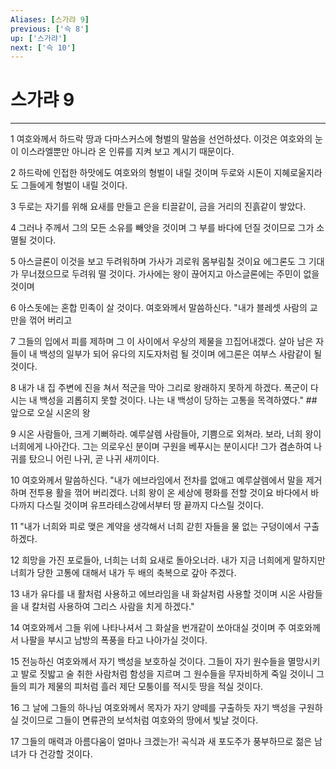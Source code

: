 ```yaml
---
Aliases: [스가랴 9]
previous: ['슥 8']
up: ['스가랴']
next: ['슥 10']
---
```

# 스가랴 9

***


1 여호와께서 하드락 땅과 다마스커스에 형벌의 말씀을 선언하셨다. 이것은 여호와의 눈이 이스라엘뿐만 아니라 온 인류를 지켜 보고 계시기 때문이다. 

2 하드락에 인접한 하맛에도 여호와의 형벌이 내릴 것이며 두로와 시돈이 지혜로울지라도 그들에게 형벌이 내릴 것이다. 

3 두로는 자기를 위해 요새를 만들고 은을 티끌같이, 금을 거리의 진흙같이 쌓았다. 

4 그러나 주께서 그의 모든 소유를 빼앗을 것이며 그 부를 바다에 던질 것이므로 그가 소멸될 것이다. 

5 아스글론이 이것을 보고 두려워하며 가사가 괴로워 몸부림칠 것이요 에그론도 그 기대가 무너졌으므로 두려워 떨 것이다. 가사에는 왕이 끊어지고 아스글론에는 주민이 없을 것이며 

6 아스돗에는 혼합 민족이 살 것이다. 여호와께서 말씀하신다. "내가 블레셋 사람의 교만을 꺾어 버리고 

7 그들의 입에서 피를 제하며 그 이 사이에서 우상의 제물을 끄집어내겠다. 살아 남은 자들이 내 백성의 일부가 되어 유다의 지도자처럼 될 것이며 에그론은 여부스 사람같이 될 것이다. 

8 내가 내 집 주변에 진을 쳐서 적군을 막아 그리로 왕래하지 못하게 하겠다. 폭군이 다시는 내 백성을 괴롭히지 못할 것이다. 나는 내 백성이 당하는 고통을 목격하였다." ## 앞으로 오실 시온의 왕 

9 시온 사람들아, 크게 기뻐하라. 예루살렘 사람들아, 기쁨으로 외쳐라. 보라, 너희 왕이 너희에게 나아간다. 그는 의로우신 분이며 구원을 베푸시는 분이시다! 그가 겸손하여 나귀를 탔으니 어린 나귀, 곧 나귀 새끼이다. 

10 여호와께서 말씀하신다. "내가 에브라임에서 전차를 없애고 예루살렘에서 말을 제거하며 전투용 활을 꺾어 버리겠다. 너희 왕이 온 세상에 평화를 전할 것이요 바다에서 바다까지 다스릴 것이며 유프라테스강에서부터 땅 끝까지 다스릴 것이다. 

11 "내가 너희와 피로 맺은 계약을 생각해서 너희 갇힌 자들을 물 없는 구덩이에서 구출하겠다. 

12 희망을 가진 포로들아, 너희는 너희 요새로 돌아오너라. 내가 지금 너희에게 말하지만 너희가 당한 고통에 대해서 내가 두 배의 축복으로 갚아 주겠다. 

13 내가 유다를 내 활처럼 사용하고 에브라임을 내 화살처럼 사용할 것이며 시온 사람들을 내 칼처럼 사용하여 그리스 사람을 치게 하겠다." 

14 여호와께서 그들 위에 나타나셔서 그 화살을 번개같이 쏘아대실 것이며 주 여호와께서 나팔을 부시고 남방의 폭풍을 타고 나아가실 것이다. 

15 전능하신 여호와께서 자기 백성을 보호하실 것이다. 그들이 자기 원수들을 멸망시키고 발로 짓밟고 술 취한 사람처럼 함성을 지르며 그 원수들을 무자비하게 죽일 것이니 그들의 피가 제물의 피처럼 흘러 제단 모퉁이를 적시듯 땅을 적실 것이다. 

16 그 날에 그들의 하나님 여호와께서 목자가 자기 양떼를 구출하듯 자기 백성을 구원하실 것이므로 그들이 면류관의 보석처럼 여호와의 땅에서 빛날 것이다. 

17 그들의 매력과 아름다움이 얼마나 크겠는가! 곡식과 새 포도주가 풍부하므로 젊은 남녀가 다 건강할 것이다.
